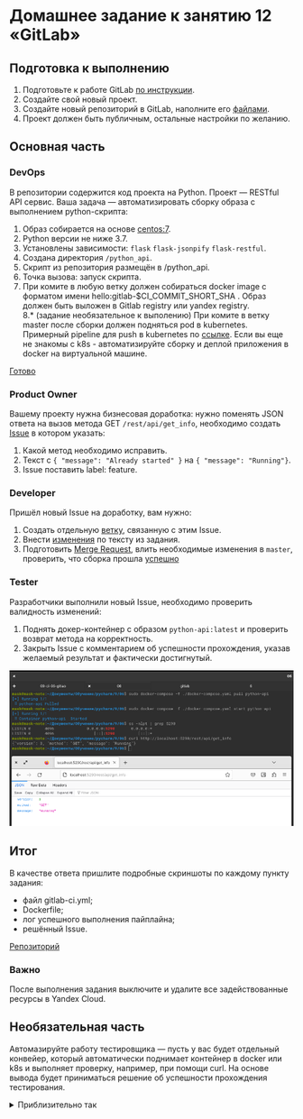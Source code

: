 # Домашнее задание к занятию 12 «GitLab»

## Подготовка к выполнению

1. Подготовьте к работе GitLab [по инструкции](https://cloud.yandex.ru/docs/tutorials/infrastructure-management/gitlab-containers).
2. Создайте свой новый проект.
3. Создайте новый репозиторий в GitLab, наполните его [файлами](./repository).
4. Проект должен быть публичным, остальные настройки по желанию.

## Основная часть

### DevOps

В репозитории содержится код проекта на Python. Проект — RESTful API сервис. Ваша задача — автоматизировать сборку образа с выполнением python-скрипта:

1. Образ собирается на основе [centos:7](https://hub.docker.com/_/centos?tab=tags&page=1&ordering=last_updated).
2. Python версии не ниже 3.7.
3. Установлены зависимости: `flask` `flask-jsonpify` `flask-restful`.
4. Создана директория `/python_api`.
5. Скрипт из репозитория размещён в /python_api.
6. Точка вызова: запуск скрипта.
7. При комите в любую ветку должен собираться docker image с форматом имени hello:gitlab-$CI_COMMIT_SHORT_SHA . Образ должен быть выложен в Gitlab registry или yandex registry.   
8.* (задание необязательное к выполению) При комите в ветку master после сборки должен подняться pod в kubernetes. Примерный pipeline для push в kubernetes по [ссылке](https://github.com/awertoss/devops-netology/blob/main/09-ci-06-gitlab/gitlab-ci.yml).
Если вы еще не знакомы с k8s - автоматизируйте сборку и деплой приложения в docker на виртуальной машине.

[Готово](https://gitlab.com/maslovkv/nelology-python-api/-/commit/13432a89f2d9b3429282db1b2d9dbf30b6552d8a)

### Product Owner

Вашему проекту нужна бизнесовая доработка: нужно поменять JSON ответа на вызов метода GET `/rest/api/get_info`, необходимо создать [Issue](https://gitlab.com/maslovkv/nelology-python-api/-/issues/1) в котором указать:

1. Какой метод необходимо исправить.
2. Текст с `{ "message": "Already started" }` на `{ "message": "Running"}`.
3. Issue поставить label: feature.

### Developer

Пришёл новый Issue на доработку, вам нужно:

1. Создать отдельную [ветку](https://gitlab.com/maslovkv/nelology-python-api/-/tree/1-product-owner), связанную с этим Issue.
2. Внести [изменения](https://gitlab.com/maslovkv/nelology-python-api/-/commit/e7affef38ed0fcd0de579282c7ca121096e06853) по тексту из задания.
3. Подготовить [Merge Request](https://gitlab.com/maslovkv/nelology-python-api/-/merge_requests/1), влить необходимые изменения в `master`, проверить, что сборка прошла [успешно](https://gitlab.com/maslovkv/nelology-python-api/-/jobs/4542582785)


### Tester

Разработчики выполнили новый Issue, необходимо проверить валидность изменений:

1. Поднять докер-контейнер с образом `python-api:latest` и проверить возврат метода на корректность.
2. Закрыть Issue с комментарием об успешности прохождения, указав желаемый результат и фактически достигнутый.

![tester](img/tester.png)

## Итог

В качестве ответа пришлите подробные скриншоты по каждому пункту задания:

- файл gitlab-ci.yml;
- Dockerfile; 
- лог успешного выполнения пайплайна;
- решённый Issue.

[Репозиторий](https://gitlab.com/maslovkv/nelology-python-api)

### Важно 
После выполнения задания выключите и удалите все задействованные ресурсы в Yandex Cloud.

## Необязательная часть

Автомазируйте работу тестировщика — пусть у вас будет отдельный конвейер, который автоматически поднимает контейнер в docker или k8s и выполняет проверку, например, при помощи curl. На основе вывода будет приниматься решение об успешности прохождения тестирования.

<details><summary>Приблизительно так </summary>

```yaml
tester:
  stage: test
  script:
    - docker pull  $CI_REGISTRY/$CI_PROJECT_PATH:latest 
    - docker run --name $CI_PROJECT_PATH  $CI_REGISTRY/$CI_PROJECT_PATH:latest -p 5290:5290 -d
    - ss -nlpt | grep 5290
    - curl -s -X GET http://localhost:5290/rest/api/get_info | grep Running 
    - docker stop $CI_PROJECT_PATH
    - docker rm $(docker ps -aq)
  only:
    - test
```

</details>

